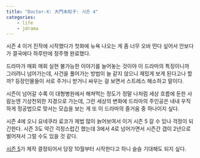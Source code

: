 ```yaml
---
title: "Doctor-X: 大門未知子: 시즌 4"
categories:
    - life
    - jdrama
---
```


시즌 4 이거 진작에 시작했다가 첫화에 뉴욕 나오는 게 좀 너무 오바 떤다 싶어서 안보다가 결국에다 하루만에 정주행 완료했다.

드라마가 매회 매회 실현 불가능한 이야기를 늘어놓는 것이야 이 드라마의 특징이니까 그러려니 넘어가는데, 사건을 풀어가는 방법이 늘 같지 않으니 재밌게 보게 된다고나 할까? 등장인물들이 서로 주거니 받거니 싸우는 걸 보면서 스트레스 해소하고 말이다.

시즌이 넘어갈 수록 이 대형병원에서 해쳐먹는 정도가 정말 나처럼 세상 흐름에 둔한 사람눈엔 기상천외한 지경으로 가는데, 그런 세상의 변화에 드라마의 주인공은 내내 우직하게 정공법으로 맞서는 모습을 보는 게 또 이 드라마의 즐거움 중 하나이지 싶다. 

시즌 4에 오니 요네쿠라 료코가 제법 많이 늙어보여서 이거 시즌 5 갈 수 있나 걱정이 되긴한다. 시즌 3도 약간 걱정스럽긴 했는데 3에서 4로 넘어가면서 시즌간 갭이 2년으로 벌어져서 그럴 수도 있을 것 같다.

[시즌 5](http://www.tv-asahi.co.jp/doctor-x/#/?category=drama)가 제작 결정되어서 당장 10월부터 시작한다고 하니 슬슬 기대해도 되지 싶다.

